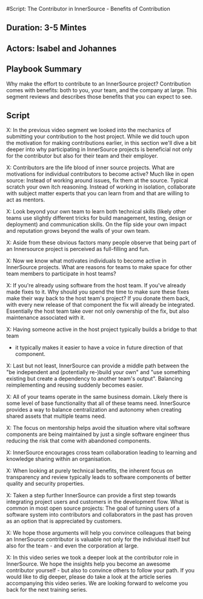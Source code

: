 #Script: The Contributor in InnerSource - Benefits of Contribution

## Duration: 3-5 Mintes

## Actors: Isabel and Johannes

## Playbook Summary

Why make the effort to contribute to an InnerSource project?  Contribution comes with benefits: both to you, your team, and the company at large.  This segment reviews and describes those benefits that you can expect to see.

## Script

X: In the previous video segment we looked into the mechanics of submitting your
contribution to the host project. While we did touch upon the motivation for
making contributions earlier, in this section we'll dive a bit deeper into why
participating in InnerSource projects is beneficial not only for the contributor
but also for their team and their employer.

X: Contributors are the life blood of inner source projects. What are
motivations for individual contributors to become active?  Much like in open
source: Instead of working around issues, fix them at the source. Typical
scratch your own itch reasoning.  Instead of working in isolation, collaborate
with subject matter experts that you can learn from and that are willing to act
as mentors.

X: Look beyond your own team to learn both technical skills (likely other teams
use slightly different tricks for build management, testing, design or
deployment) and communication skills. On the flip side your own impact and
reputation grows beyond the walls of your own team. 

X: Aside from these obvious factors many people observe that being part of an
Innersource project is perceived as full-filling and fun.

X: Now we know what motivates individuals to become active in InnerSource projects.
What are reasons for teams to make space for other team members to participate
in host teams?

X: If you're already using software from the host team. If you've already made
fixes to it. Why should you spend the time to make sure these fixes make their
way back to the host team's project? If you donate them back, with every new
release of that component the fix will already be integrated. Essentially the
host team take over not only ownership of the fix, but also maintenance
associated with it.

X: Having someone active in the host project typically builds a bridge to that team
- it typically makes it easier to have a voice in future direction of that
component.

X: Last but not least, InnerSource can provide a middle path between the "be
independent and (potentially re-)build your own" and "use something existing but
create a dependency to another team's output". Balancing reimplementing and
reusing suddenly becomes easier.

X: All of your teams operate in the same business domain. Likely there is some
level of base functionality that all of these teams need. InnerSource provides a
way to balance centralization and autonomy when creating shared assets that
multiple teams need.

X: The focus on mentorship helps avoid the situation where vital software
components are being maintained by just a single software engineer thus reducing
the risk that come with abandoned components.

X: InnerSource encourages cross team collaboration leading to learning and
knowledge sharing within an organisation.

X: When looking at purely technical benefits, the inherent focus on transparency
and review typically leads to software components of better quality and security
properties.

X: Taken a step further InnerSource can provide a first step towards integrating
project users and customers in the development flow. What is common in most open
source projects: The goal of turning users of a software system into
contributors and collaborators in the past has proven as an option that is
appreciated by customers.

X: We hope those arguments will help you convince colleagues that being an
InnerSource contributor is valuable not only for the individual itself but also
for the team - and even the corporation at large.

X: In this video series we took a deeper look at the contributor role in
InnerSource. We hope the insights help you become an awesome contributor
yourself - but also to convince others to follow your path. If you would like to
dig deeper, please do take a look at the article series accompanying this video
series. We are looking forward to welcome you back for the next training series.

